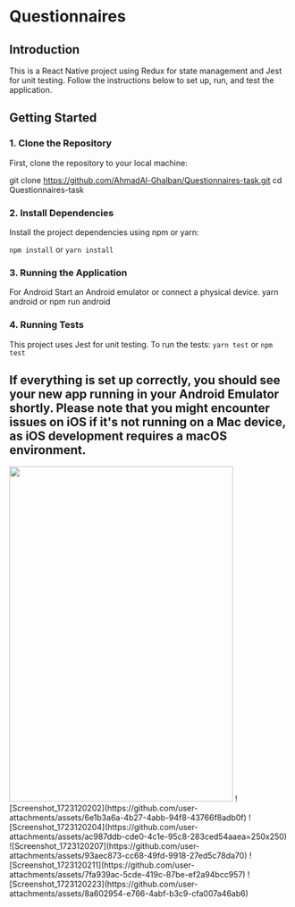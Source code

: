 # Questionnaires

## Introduction

This is a React Native project using Redux for state management and Jest for unit testing. Follow the instructions below to set up, run, and test the application.

## Getting Started

### 1. Clone the Repository

First, clone the repository to your local machine:

git clone https://github.com/AhmadAl-Ghalban/Questionnaires-task.git
cd Questionnaires-task

### 2. Install Dependencies
   Install the project dependencies using npm or yarn:

`npm install`
or
`yarn install`

### 3. Running the Application
   For Android
   Start an Android emulator or connect a physical device.
   yarn android or npm run android
### 4. Running Tests
   This project uses Jest for unit testing. To run the tests:
   `yarn test`
   or
   `npm test`
  ## If everything is set up correctly, you should see your new app running in your Android Emulator shortly. Please note that you might encounter issues on iOS if it's not running on a Mac device, as iOS development requires a macOS environment.
<img src="https://github.com/user-attachments/assets/6e1b3a6a-4b27-4abb-94f8-43766f8adb0f" width="400" height="600">
![Screenshot_1723120202](https://github.com/user-attachments/assets/6e1b3a6a-4b27-4abb-94f8-43766f8adb0f)
![Screenshot_1723120204](https://github.com/user-attachments/assets/ac987ddb-cde0-4c1e-95c8-283ced54aaea=250x250)
![Screenshot_1723120207](https://github.com/user-attachments/assets/93aec873-cc68-49fd-9918-27ed5c78da70)
![Screenshot_1723120211](https://github.com/user-attachments/assets/7fa939ac-5cde-419c-87be-ef2a94bcc957)
![Screenshot_1723120223](https://github.com/user-attachments/assets/8a602954-e766-4abf-b3c9-cfa007a46ab6)

